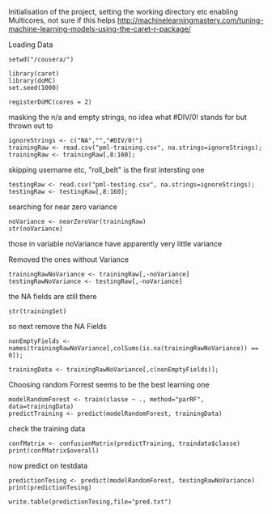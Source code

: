 Initialisation of the project, setting the working directory etc
enabling Multicores, not sure if this helps 
http://machinelearningmastery.com/tuning-machine-learning-models-using-the-caret-r-package/

Loading Data
```{r, message=FALSE}
setwd("/cousera/")

library(caret)
library(doMC)
set.seed(1000)

registerDoMC(cores = 2)
```

masking the n/a and empty strings, no idea what #DIV/0! stands for but thrown out to
```{r, message=FALSE}
ignoreStrings <- c("NA","","#DIV/0!")
trainingRaw <- read.csv("pml-training.csv", na.strings=ignoreStrings);
trainingRaw <- trainingRaw[,8:160];
```
skipping username etc, "roll_belt" is the first intersting one

```{r, message=FALSE}
testingRaw <- read.csv("pml-testing.csv", na.strings=ignoreStrings);
testingRaw <- testingRaw[,8:160];
```
searching for near zero variance

```{r, message=FALSE}
noVariance <- nearZeroVar(trainingRaw)
str(noVariance)
  ```
those in variable noVariance have apparently very little variance

Removed the ones without Variance

```{r, message=FALSE}
trainingRawNoVariance <- trainingRaw[,-noVariance]
testingRawNoVariance <- testingRaw[,-noVariance]
```

the  NA fields are still there
```{r, message=FALSE}
str(trainingSet)
```
so next remove the NA Fields
```{r, message=FALSE}
nonEmptyFields <- names(trainingRawNoVariance[,colSums(is.na(trainingRawNoVariance)) == 0]);

trainingData <- trainingRawNoVariance[,c(nonEmptyFields)];

```
 Choosing random Forrest seems to be the best learning one 
 
```{r, message=FALSE}
modelRandomForest <- train(classe ~ ., method="parRF", data=trainingData)
predictTraining <- predict(modelRandomForest, trainingData)
```
 check the training data
```{r, message=FALSE}
confMatrix <- confusionMatrix(predictTraining, traindata$classe)
print(confMatrix$overall)
```

 now predict on testdata
```{r, message=FALSE}
predictionTesing <- predict(modelRandomForest, testingRawNoVariance)
print(predictionTesing)

write.table(predictionTesing,file="pred.txt")

```

